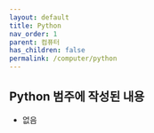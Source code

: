 ```yaml
---
layout: default
title: Python
nav_order: 1
parent: 컴퓨터
has_children: false
permalink: /computer/python
---
```


## Python 범주에 작성된 내용
* 없음
